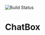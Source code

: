 ![Build Status](https://github.com/KajaBraz/ChatBox/workflows/Chatbox%20project/badge.svg)
# ChatBox
